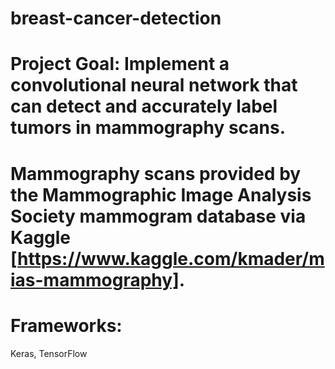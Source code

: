 # breast-cancer-detection

# Project Goal: Implement a convolutional neural network that can detect and accurately label tumors in mammography scans.

# Mammography scans provided by the Mammographic Image Analysis Society mammogram database via Kaggle [https://www.kaggle.com/kmader/mias-mammography].

# Frameworks: 
Keras, TensorFlow

